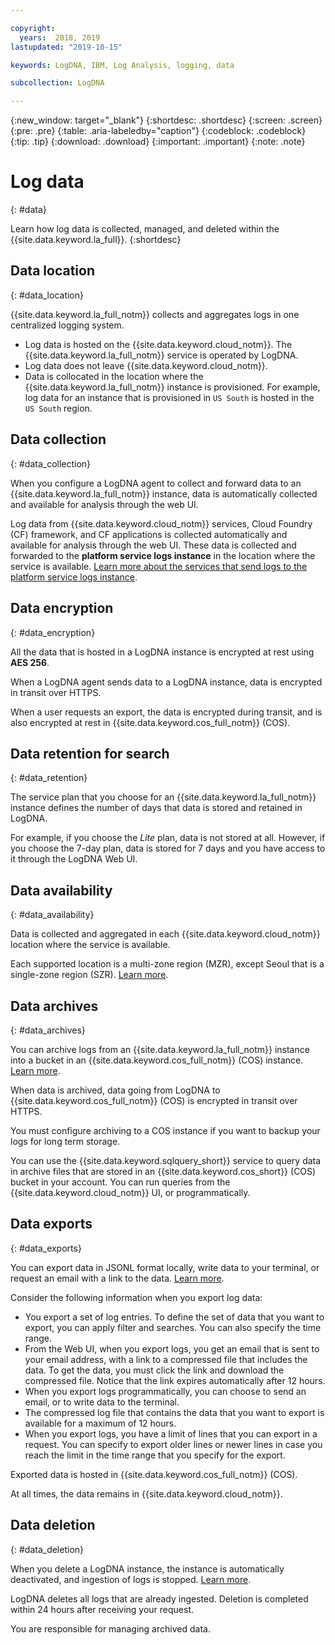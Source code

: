 ```yaml
---

copyright:
  years:  2018, 2019
lastupdated: "2019-10-15"

keywords: LogDNA, IBM, Log Analysis, logging, data

subcollection: LogDNA

---
```


{:new_window: target="_blank"}
{:shortdesc: .shortdesc}
{:screen: .screen}
{:pre: .pre}
{:table: .aria-labeledby="caption"}
{:codeblock: .codeblock}
{:tip: .tip}
{:download: .download}
{:important: .important}
{:note: .note}

# Log data
{: #data}

Learn how log data is collected, managed, and deleted within the {{site.data.keyword.la_full}}.
{:shortdesc}


## Data location
{: #data_location}

{{site.data.keyword.la_full_notm}} collects and aggregates logs in one centralized logging system.

* Log data is hosted on the {{site.data.keyword.cloud_notm}}. The {{site.data.keyword.la_full_notm}} service is operated by LogDNA.
* Log data does not leave {{site.data.keyword.cloud_notm}}.
* Data is collocated in the location where the {{site.data.keyword.la_full_notm}} instance is provisioned. For example, log data for an instance that is provisioned in `US South` is hosted in the `US South` region.


## Data collection
{: #data_collection}

When you configure a LogDNA agent to collect and forward data to an {{site.data.keyword.la_full_notm}} instance, data is automatically collected and available for analysis through the web UI.

Log data from {{site.data.keyword.cloud_notm}} services, Cloud Foundry (CF) framework, and CF applications is collected automatically and available for analysis through the web UI. These data is collected and forwarded to the **platform service logs instance** in the location where the service is available. [Learn more about the services that send logs to the platform service logs instance](/docs/services/Log-Analysis-with-LogDNA?topic=LogDNA-cloud_services).

## Data encryption
{: #data_encryption}

All the data that is hosted in a LogDNA instance is encrypted at rest using **AES 256**.

When a LogDNA agent sends data to a LogDNA instance, data is encrypted in transit over HTTPS.

When a user requests an export, the data is encrypted during transit, and is also encrypted at rest in {{site.data.keyword.cos_full_notm}} (COS).


## Data retention for search
{: #data_retention}

The service plan that you choose for an {{site.data.keyword.la_full_notm}} instance defines the number of days that data is stored and retained in LogDNA. 

For example, if you choose the *Lite* plan, data is not stored at all. However, if you choose the 7-day plan, data is stored for 7 days and you have access to it through the LogDNA Web UI.



## Data availability
{: #data_availability}

Data is collected and aggregated in each {{site.data.keyword.cloud_notm}} location where the service is available. 

Each supported location is a multi-zone region (MZR), except Seoul that is a single-zone region (SZR). [Learn more](/docs/services/Log-Analysis-with-LogDNA?topic=LogDNA-regions).

## Data archives
{: #data_archives}

You can archive logs from an {{site.data.keyword.la_full_notm}} instance into a bucket in an {{site.data.keyword.cos_full_notm}} (COS) instance. [Learn more](/docs/services/Log-Analysis-with-LogDNA?topic=LogDNA-archiving).

When data is archived, data going from LogDNA to {{site.data.keyword.cos_full_notm}} (COS) is encrypted in transit over HTTPS.

You must configure archiving to a COS instance if you want to backup your logs for long term storage.

You can use the {{site.data.keyword.sqlquery_short}} service to query data in archive files that are stored in an {{site.data.keyword.cos_short}} (COS) bucket in your account. You can run queries from the {{site.data.keyword.cloud_notm}} UI, or programmatically.

## Data exports
{: #data_exports}

You can export data in JSONL format locally, write data to your terminal, or request an email with a link to the data. [Learn more](/docs/services/Log-Analysis-with-LogDNA?topic=LogDNA-export).

Consider the following information when you export log data:
* You export a set of log entries. To define the set of data that you want to export, you can apply filter and searches. You can also specify the time range. 
* From the Web UI, when you export logs, you get an email that is sent to your email address, with a link to a compressed file that includes the data. To get the data, you must click the link and download the compressed file. Notice that the link expires automatically after 12 hours.
* When you export logs programmatically, you can choose to send an email, or to write data to the terminal.
* The compressed log file that contains the data that you want to export is available for a maximum of 12 hours. 
* When you export logs, you have a limit of lines that you can export in a request. You can specify to export older lines or newer lines in case you reach the limit in the time range that you specify for the export.

Exported data is hosted in {{site.data.keyword.cos_full_notm}} (COS).

At all times, the data remains in {{site.data.keyword.cloud_notm}}.

## Data deletion
{: #data_deletion}

When you delete a LogDNA instance, the instance is automatically deactivated, and ingestion of logs is stopped. [Learn more](/docs/services/Log-Analysis-with-LogDNA?topic=LogDNA-remove).

LogDNA deletes all logs that are already ingested. Deletion is completed within 24 hours after receiving your request.

You are responsible for managing archived data. 



